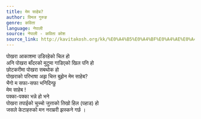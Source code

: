 ```yaml
---
title: मेम साहेब?
author: विमल गुरुङ
genre: कविता
language: नेपाली
source: नेपाली - कविता कोश
source_link: http://kavitakosh.org/kk/%E0%A4%B5%E0%A4%BF%E0%A4%AE%E0%A4%B2_%E0%A4%97%E0%A5%81%E0%A4%B0%E0%A5%81%E0%A4%99
---
```


पोखरा आकाशमा उडिरहेको चिल हो  
अनि पोखरा बाँदरको मुटुमा गाडिएको खिल पनि हो  
छोटकरीमा पोखरा सबथोक हो  
पोखराको परिभाषा अझ चित्त बुझेन मेम साहेब?  
भैगो म सफा-सफा भनिदिन्छु  
मेम साहेब !  
पक्का-पक्का भन्ने हो भने  
पोखरा तपाईको चुच्चो जुत्ताको तिखो हिल (पहाड) हो  
जसले केटाहरुको मन नराम्ररी झस्कने गर्छ ।
